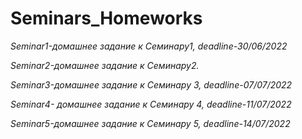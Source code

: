# Seminars_Homeworks
*Seminar1-домашнее задание к Семинару1, deadline-30/06/2022*

*Seminar2-домашнее задание к Семинару2.*

*Seminar3-домашнее задание к Семинару 3, deadline-07/07/2022*

*Seminar4- домашнее задание к Семинару 4, deadline-11/07/2022*

*Seminar5-домашнее задание к Семинару 5, deadline-14/07/2022*
